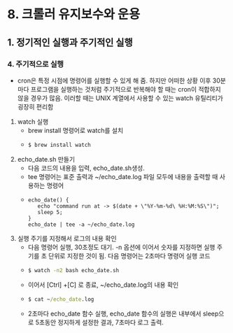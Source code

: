 # 8. 크롤러 유지보수와 운용
## 1. 정기적인 실행과 주기적인 실행
### 4. 주기적으로 실행
- cron은 특정 시점에 명령어를 실행할 수 있게 해 줌. 하지만 어떠한 상황 이후 30분마다 프로그램을 실행하는 것처럼 주기적으로 반복해야 할 때는 cron이 적합하지 않을 경우가 많음. 이러할 때는 UNIX 계열에서 사용할 수 있는 watch 유틸리티가 굉장히 편리함
1. watch 실행
   - brew install 명령어로 watch를 설치
   - ```cmd
     $ brew install watch
     ```
2. echo_date.sh 만들기
   - 다음 코드의 내용을 입력, echo_date.sh생성.
   - tee 명령어는 표준 출력과 ~/echo_date.log 파일 모두에 내용을 출력할 때 사용하는 명령어
   - ```shell
     echo_date() { 
        echo "command run at -> $(date + \"%Y-%m-%d\ %H:%M:%S\")";
        sleep 5;
     }
     echo_date | tee -a ~/echo_date.log
     ```
3. 실행 주기를 지정해서 로그의 내용 확인
   - 다음 명령어 실행, 30초정도 대기. -n 옵션에 이어서 숫자를 지정하면 실행 주기를 초 단위로 지정한 것이 됨. 다음 명령어는 2초마다 명령어 실행 코드
   - ```cmd
     $ watch -n2 bash echo_date.sh
     ```
   - 이어서 [Ctrl] +[C] 로 종료, ~/echo_date.log의 내용 확인
   - ```cmd
     $ cat ~/echo_date.log
     ```
   - 2초마다 echo_date 함수 실행, echo_date 함수의 실행은 내부에서 sleep으로 5초동안 정지하게 설정한 결과, 7초마다 로그 출력.